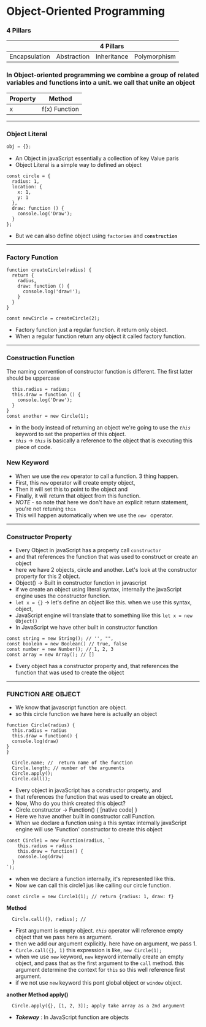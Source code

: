 # Object-Oriented Programming

### 4 Pillars 

||| 4 Pillars||
|--------| --------| ----| ----|
|Encapsulation | Abstraction | Inheritance |Polymorphism|

### In Object-oriented programming we combine a group of related variables and functions into a unit. we call that unite an object

|Property | Method |
|---------|--------|
|   x|f(x) Function|

___

### **Object Literal**
```javaScript
obj = {};
```

* An Object in javaScript essentially a collection of key Value paris
* Object Literal is a simple way to defined an object
  
```Object Literal
const circle = {
  radius: 1,
  location: {
    x: 1, 
    y: 1
  },
  draw: function () {
    console.log('Draw');
  }
};
```
* But we can also define object using `factories` and **`construction`**

---

### **Factory Function**

```Factory function
function createCircle(radius) {
  return {
    radius,
    draw: function () {
      console.log('draw!');
    }
  }
}

const newCircle = createCircle(2);
```
* Factory function just a regular function. it return only object.
* When a regular function return any object it called factory function.

---

### **Construction Function**
The naming convention of constructor function is different. The first latter should be uppercase
```function Circle(radius) {
  this.radius = radius;
  this.draw = function () {
    console.log('Draw');
  }
}
const another = new Circle(1);
```

* in the body instead of returning an object we're going to use the _`this`_ keyword to set the properties of this object.
* _`this`_ -> _`this`_ is basically a reference to the object that is executing this piece of code.

### **New Keyword**
* When we use the _`new`_ operator to call a function. 3 thing happen.
 * First, this _`new`_ operator will create empty object, 
 * Then it will set this to point to the object and
 * Finally, it will return that object from this function.
 * _NOTE_ - so note that here we don't have an explicit return statement, you're not retuning `this`
 * This will happen automatically when we use the _`new `_ operator.

___

### **Constructor Property**

 * Every Object in javaScript has a property call `constructor` 
 * and that references the function that was used to construct or create an object
 * here we have 2 objects, circle and another. Let's look at the constructor property for this 2 object.
 * Object() -> Built in constructor function in javascript
 * if we create an object using literal syntax, internally the javaScript engine uses the constructor function.
 * ```let x = {}``` -> let's define an object like this. when we use this syntax, object,
 * JavaScript engine will translate that to something like this `let x = new Object()`
 * In JavaScript we have other built in constructor function
  
  ```
  const string = new String(); // '', "", 
  const boolean = new Boolean() // true, false
  const number = new Number(); // 1, 2, 3
  const array = new Array(); // []
  ```

 * Every object has a constructor property and, that references the function that was used to create the object
  
___


 ### **FUNCTION ARE OBJECT**


 * We know that javascript function are object.
 * so this circle function we have here is actually an object
  ```
  function Circle(radius) {
    this.radius = radius
    this.draw = function() {
    console.log(draw)
  }
 }
  ```

  ```
    Circle.name; //  return name of the function
    Circle.length; // number of the arguments
    Circle.apply();
    Circle.call();
  ```

 * Every object in javaScript has a constructor property, and 
 * that references the function that was used to create an object.
 * Now, Who do you think created this object?
 * Circle.constructor -> Function() { [native code] }
 * Here we have another built in constructor call Function.
 * When we declare a function using a this syntax internally javaScript engine will use 'Function' constructor to create this object
 
  ```
  const Circle1 = new Function(radius, `
      this.radius = radius
      this.draw = function() {
      console.log(draw)
    }
  `);
  ```
  
 * when we declare a function internally, it's represented like this.
 * Now we can call this circle1 jus like calling our circle function.
  
  ```
  const circle = new Circle1(1); // return {radius: 1, draw: f}
  
  ```
  
  
**Method**
 
  ```
    Circle.call({}, radius); //
  ```
 * First argument is empty object. _`this`_ operator will reference empty object that we pass here as argument.
 * then we add our argument explicitly. here have on argument, we pass 1.
 * `Circle.call({}, 1)` this expression is like,  `new Circle(1);`
 * when we use `new` keyword, `new` keyword internally create an empty object, and pass that as the first argument to the `call` method. this argument determine the context for `this` so this well reference first argument.
 * if we not use `new` keyword this pont global object or `window` object.
  
  **another Method apply()**
  ```
    Circle.apply({}, [1, 2, 3]); apply take array as a 2nd argument
  ```
  
 * _**Takeway**_ : In JavaScript function are objects
